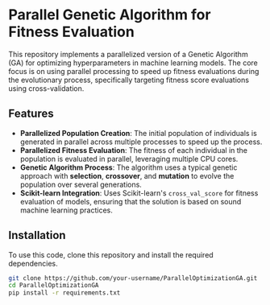 

# Parallel Genetic Algorithm for Fitness Evaluation

This repository implements a parallelized version of a Genetic Algorithm (GA) for optimizing hyperparameters in machine learning models. The core focus is on using parallel processing to speed up fitness evaluations during the evolutionary process, specifically targeting fitness score evaluations using cross-validation.

## Features

- **Parallelized Population Creation**: The initial population of individuals is generated in parallel across multiple processes to speed up the process.
- **Parallelized Fitness Evaluation**: The fitness of each individual in the population is evaluated in parallel, leveraging multiple CPU cores.
- **Genetic Algorithm Process**: The algorithm uses a typical genetic approach with **selection**, **crossover**, and **mutation** to evolve the population over several generations.
- **Scikit-learn Integration**: Uses Scikit-learn's `cross_val_score` for fitness evaluation of models, ensuring that the solution is based on sound machine learning practices.

## Installation

To use this code, clone this repository and install the required dependencies.

```bash
git clone https://github.com/your-username/ParallelOptimizationGA.git
cd ParallelOptimizationGA
pip install -r requirements.txt
